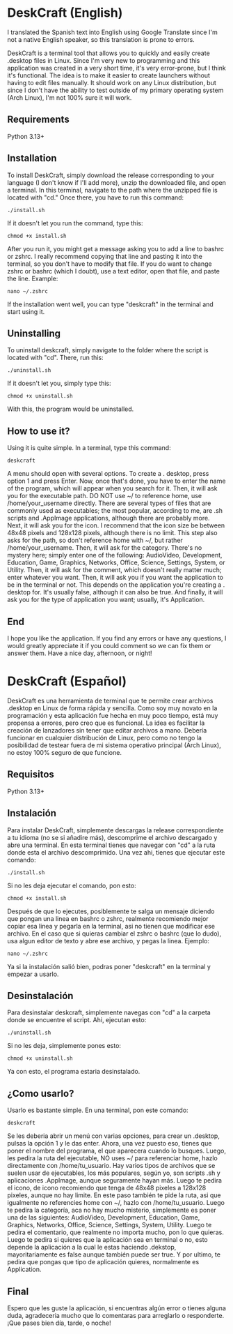 # DeskCraft (English)

I translated the Spanish text into English using Google Translate since I'm not a native English speaker, so this translation is prone to errors.

DeskCraft is a terminal tool that allows you to quickly and easily create .desktop files in Linux.
Since I'm very new to programming and this application was created in a very short time, it's very error-prone, but I think it's functional.
The idea is to make it easier to create launchers without having to edit files manually.
It should work on any Linux distribution, but since I don't have the ability to test outside of my primary operating system (Arch Linux), I'm not 100% sure it will work.

## Requirements

Python 3.13+

## Installation

To install DeskCraft, simply download the release corresponding to your language (I don't know if I'll add more), unzip the downloaded file, and open a terminal. In this terminal, navigate to the path where the unzipped file is located with "cd." Once there, you have to run this command:

```
./install.sh
```

If it doesn't let you run the command, type this:

```
chmod +x install.sh
```

After you run it, you might get a message asking you to add a line to bashrc or zshrc. I really recommend copying that line and pasting it into the terminal, so you don't have to modify that file. If you do want to change zshrc or bashrc (which I doubt), use a text editor, open that file, and paste the line. Example:

```
nano ~/.zshrc
```

If the installation went well, you can type "deskcraft" in the terminal and start using it.

## Uninstalling

To uninstall deskcraft, simply navigate to the folder where the script is located with "cd". There, run this:

```
./uninstall.sh
```

If it doesn't let you, simply type this:

```
chmod +x uninstall.sh
```

With this, the program would be uninstalled.

## How to use it?

Using it is quite simple. In a terminal, type this command:

```
deskcraft
```

A menu should open with several options. To create a . desktop, press option 1 and press Enter. Now, once that's done, you have to enter the name of the program, which will appear when you search for it. Then, it will ask you for the executable path. DO NOT use ~/ to reference home, use /home/your_username directly. There are several types of files that are commonly used as executables; the most popular, according to me, are .sh scripts and .AppImage applications, although there are probably more. Next, it will ask you for the icon. I recommend that the icon size be between 48x48 pixels and 128x128 pixels, although there is no limit. This step also asks for the path, so don't reference home with ~/, but rather /home/your_username. Then, it will ask for the category. There's no mystery here; simply enter one of the following: AudioVideo, Development, Education, Game, Graphics, Networks, Office, Science, Settings, System, or Utility. Then, it will ask for the comment, which doesn't really matter much; enter whatever you want. Then, it will ask you if you want the application to be in the terminal or not. This depends on the application you're creating a . desktop for. It's usually false, although it can also be true. And finally, it will ask you for the type of application you want; usually, it's Application.

## End

I hope you like the application. If you find any errors or have any questions, I would greatly appreciate it if you could comment so we can fix them or answer them. Have a nice day, afternoon, or night!



# DeskCraft (Español)

DeskCraft es una herramienta de terminal que te permite crear archivos .desktop en Linux de forma rápida y sencilla. 
Como soy muy novato en la programación y esta aplicación fue hecha en muy poco tiempo, está muy propensa a errores, pero creo que es funcional.
La idea es facilitar la creación de lanzadores sin tener que editar archivos a mano.
Debería funcionar en cualquier distribución de Linux, pero como no tengo la posibilidad de testear fuera de mi sistema operativo principal (Arch Linux), no estoy 100% seguro de
que funcione.

## Requisitos

Python 3.13+

## Instalación

Para instalar DeskCraft, simplemente descargas la release correspondiente a tu idioma (no se si añadire más), descomprime el archivo descargado y abre una terminal. En esta 
terminal tienes que navegar con "cd" a la ruta donde esta el archivo descomprimido. Una vez ahi, tienes que ejecutar este comando:

```
./install.sh
```

Si no les deja ejecutar el comando, pon esto:

```
chmod +x install.sh
```

Después de que lo ejecutes, posiblemente te salga un mensaje diciendo que pongan una linea en bashrc o zshrc, realmente recomiendo mejor copiar esa linea y pegarla en la terminal, asi no tienen que modificar ese archivo. En el caso que si quieras cambiar el zshrc o bashrc (que lo dudo), usa algun editor de texto y abre ese archivo, y pegas la linea. Ejemplo:

```
nano ~/.zshrc
```

Ya si la instalación salió bien, podras poner "deskcraft" en la terminal y empezar a usarlo.

## Desinstalación

Para desinstalar deskcraft, simplemente navegas con "cd" a la carpeta donde se encuentre el script. Ahi, ejecutan esto:

```
./uninstall.sh
```

Si no les deja, simplemente pones esto:

```
chmod +x uninstall.sh
```

Ya con esto, el programa estaria desinstalado.

## ¿Como usarlo?

Usarlo es bastante simple. En una terminal, pon este comando:

```
deskcraft
```

Se les deberia abrir un menú con varias opciones, para crear un .desktop, pulsas la opción 1 y le das enter. Ahora, una vez puesto eso, tienes que poner el nombre del programa, el que aparecera cuando lo busques. Luego, les pedira la ruta del ejecutable, NO uses ~/ para referenciar home, hazlo directamente con /home/tu_usuario. Hay varios tipos de archivos que se suelen usar de ejecutables, los más populares, según yo, son scripts .sh y aplicaciones .AppImage, aunque seguramente hayan más. Luego te pedira el icono, de icono recomiendo que tenga de 48x48 pixeles a 128x128 pixeles, aunque no hay limite. En este paso también te pide la ruta, asi que igualmente no referencies home con ~/, hazlo con /home/tu_usuario. Luego te pedira la categoría, aca no hay mucho misterio, simplemente es poner una de las siguientes: AudioVideo, Development, Education, Game, Graphics, Networks, Office, Science, Settings, System, Utility. Luego te pedira el comentario, que realmente no importa mucho, pon lo que quieras. Luego te pedira si quieres que la aplicación sea en terminal o no, esto depende la aplicación a la cual le estas haciendo .dekstop, mayoritariamente es false aunque también puede ser true. Y por ultimo, te pedira que pongas que tipo de aplicación quieres, normalmente es Application. 

## Final

Espero que les guste la aplicación, si encuentras algún error o tienes alguna duda, agradeceria mucho que lo comentaras para arreglarlo o responderte. ¡Que pases bien día, tarde, o noche!



